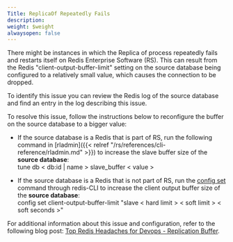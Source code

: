 ```yaml
---
Title: ReplicaOf Repeatedly Fails
description: 
weight: $weight
alwaysopen: false
---
```

There might be instances in which the Replica of process repeatedly
fails and restarts itself on Redis Enterprise Software (RS). This can
result from the Redis "client-output-buffer-limit" setting on the source
database being configured to a relatively small value, which causes the
connection to be dropped.

To identify this issue you can review the Redis log of the source
database and find an entry in the log describing this issue.

To resolve this issue, follow the instructions below to reconfigure the
buffer on the source database to a bigger value:

- If the source database is a Redis that is part of RS, run the
    following command in
    [rladmin]({{< relref "/rs/references/cli-reference/rladmin.md" >}}) to
    increase the slave buffer size of the **source database**:\
    tune db \< db:id \| name \> slave_buffer \< value \>

<!-- -->

- If the source database is a Redis that is not part of RS, run the
    [config set](http://redis.io/commands/config-set) command through
    redis-CLI to increase the client output buffer size of the **source
    database**:\
    config set client-output-buffer-limit "slave \< hard limit \> \<
    soft limit \> \< soft seconds \>"

For additional information about this issue and configuration, refer to
the following blog post: [Top Redis Headaches for Devops - Replication
Buffer](https://redislabs.com/blog/top-redis-headaches-for-devops-replication-buffer).
